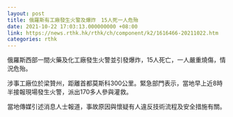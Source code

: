 ```yaml
---
layout: post
title: 俄羅斯有工廠發生火警及爆炸　15人死一人危殆
date: 2021-10-22 17:03:13.000000000 +08:00
link: https://news.rthk.hk/rthk/ch/component/k2/1616466-20211022.htm
categories: rthk
---
```


俄羅斯西部一間火藥及化工廠發生火警並引發爆炸，15人死亡，一人嚴重燒傷，情況危殆。

涉事工廠位於梁贊州，距離首都莫斯科300公里。緊急部門表示，當地早上近8時半接報現場發生火警，派出170多人參與灌救。

當地傳媒引述消息人士報道，事故原因與懷疑有人違反技術流程及安全措施有關。
